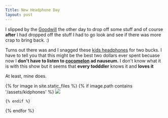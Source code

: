 ```yaml
---
Title: New Headphone Day
layout: post
---
```


I slipped by the [Goodwill](http://goodwill.com) the other day to drop off some stuff and of course **after** I had dropped off the stuff
I had to go look and see if there was more crap to bring back. :)

Turns out there was and I snagged these [kids headphones](https://amzn.to/3h66L1p) for two bucks. I have to tell you that this might be the
best two dollars ever spent becuase now I **don't have to listen to [cocomelon]( https://amzn.to/3h6Jhca) ad nauseum.** I don't know what it is with this show
but it seems that **every todddler** knows it and **loves it**

At least, mine does.

<div class="image-gallery">
  {% for image in site.static_files %}
    {% if image.path contains '/assets/kidphones' %}
     <a href="{{image.path}}">  <img src="{{ image.path  | resize: "800x800" }}"></a>

    {% endif %}
  {% endfor %}
</div>


